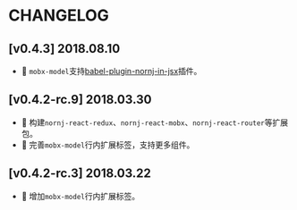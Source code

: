 # CHANGELOG

## [v0.4.3] 2018.08.10

* 🌟 `mobx-model`支持[babel-plugin-nornj-in-jsx](https://github.com/joe-sky/nornj/blob/master/packages/babel-plugin-nornj-in-jsx/README.md)插件。

## [v0.4.2-rc.9] 2018.03.30

* 🌟 构建`nornj-react-redux`、`nornj-react-mobx`、`nornj-react-router`等扩展包。
* 🌟 完善`mobx-model`行内扩展标签，支持更多组件。

## [v0.4.2-rc.3] 2018.03.22

* 🌟 增加`mobx-model`行内扩展标签。